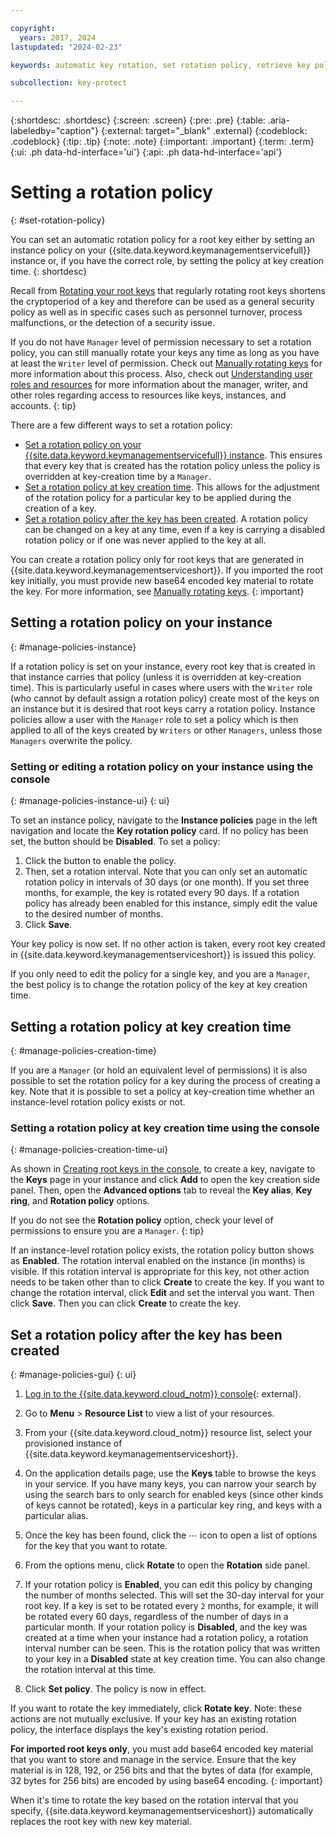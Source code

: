 ```yaml
---

copyright:
  years: 2017, 2024
lastupdated: "2024-02-23"

keywords: automatic key rotation, set rotation policy, retrieve key policy

subcollection: key-protect

---
```


{:shortdesc: .shortdesc}
{:screen: .screen}
{:pre: .pre}
{:table: .aria-labeledby="caption"}
{:external: target="_blank" .external}
{:codeblock: .codeblock}
{:tip: .tip}
{:note: .note}
{:important: .important}
{:term: .term}
{:ui: .ph data-hd-interface='ui'}
{:api: .ph data-hd-interface='api'}

# Setting a rotation policy
{: #set-rotation-policy}

You can set an automatic rotation policy for a root key either by setting an instance policy on your {{site.data.keyword.keymanagementservicefull}} instance or, if you have the correct role, by setting the policy at key creation time.
{: shortdesc}

Recall from [Rotating your root keys](/docs/key-protect?topic=key-protect-key-rotation) that regularly rotating root keys shortens the cryptoperiod of a key and therefore can be used as a general security policy as well as in specific cases such as personnel turnover, process malfunctions, or the detection of a security issue.

If you do not have `Manager` level of permission necessary to set a rotation policy, you can still manually rotate your keys any time as long as you have at least the `Writer` level of permission. Check out [Manually rotating keys](/docs/key-protect?topic=key-protect-rotate-keys) for more information about this process. Also, check out [Understanding user roles and resources](/docs/key-protect?topic=key-protect-manage-access) for more information about the manager, writer, and other roles regarding access to resources like keys, instances, and accounts.
{: tip}

There are a few different ways to set a rotation policy:

* [Set a rotation policy on your {{site.data.keyword.keymanagementservicefull}} instance](#manage-policies-instance). This ensures that every key that is created has the rotation policy unless the policy is overridden at key-creation time by a `Manager`.
* [Set a rotation policy at key creation time](#manage-policies-creation-time). This allows for the adjustment of the rotation policy for a particular key to be applied during the creation of a key.
* [Set a rotation policy after the key has been created](/docs/key-protect?topic=key-protect-set-rotation-policy&interface=ui#manage-policies-gui). A rotation policy can be changed on a key at any time, even if a key is carrying a disabled rotation policy or if one was never applied to the key at all.

You can create a rotation policy only for root keys that are generated in {{site.data.keyword.keymanagementserviceshort}}. If you imported the root key initially, you must provide new base64 encoded key material to rotate the key. For more information, see [Manually rotating keys](/docs/key-protect?topic=key-protect-rotate-keys).
{: important}

## Setting a rotation policy on your instance
{: #manage-policies-instance}

If a rotation policy is set on your instance, every root key that is created in that instance carries that policy (unless it is overridden at key-creation time). This is particularly useful in cases where users with the `Writer` role (who cannot by default assign a rotation policy) create most of the keys on an instance but it is desired that root keys carry a rotation policy. Instance policies allow a user with the `Manager` role to set a policy which is then applied to all of the keys created by `Writers` or other `Managers`, unless those `Managers` overwrite the policy.

### Setting or editing a rotation policy on your instance using the console
{: #manage-policies-instance-ui}
{: ui}

To set an instance policy, navigate to the **Instance policies** page in the left navigation and locate the **Key rotation policy** card. If no policy has been set, the button should be **Disabled**. To set a policy:

1. Click the button to enable the policy.
2. Then, set a rotation interval. Note that you can only set an automatic rotation policy in intervals of 30 days (or one month). If you set three months, for example, the key is rotated every 90 days. If a rotation policy has already been enabled for this instance, simply edit the value to the desired number of months.
3. Click **Save**.

Your key policy is now set. If no other action is taken, every root key created in {{site.data.keyword.keymanagementserviceshort}} is issued this policy.

If you only need to edit the policy for a single key, and you are a `Manager`, the best policy is to change the rotation policy of the key at key creation time.

## Setting a rotation policy at key creation time
{: #manage-policies-creation-time}

If you are a `Manager` (or hold an equivalent level of permissions) it is also possible to set the rotation policy for a key during the process of creating a key. Note that it is possible to set a policy at key-creation time whether an instance-level rotation policy exists or not.

### Setting a rotation policy at key creation time using the console
{: #manage-policies-creation-time-ui}

As shown in [Creating root keys in the console](/docs/key-protect?topic=key-protect-create-root-keys#create-root-key-gui), to create a key, navigate to the **Keys** page in your instance and click **Add** to open the key creation side panel. Then, open the **Advanced options** tab to reveal the **Key alias**, **Key ring**, and **Rotation policy** options.

If you do not see the **Rotation policy** option, check your level of permissions to ensure you are a `Manager`.
{: tip}

If an instance-level rotation policy exists, the rotation policy button shows as **Enabled**. The rotation interval enabled on the instance (in months) is visible. If this rotation interval is appropriate for this key, not other action needs to be taken other than to click **Create** to create the key. If you want to change the rotation interval, click **Edit** and set the interval you want. Then click **Save**. Then you can click **Create** to create the key.

## Set a rotation policy after the key has been created
{: #manage-policies-gui}
{: ui}

1. [Log in to the {{site.data.keyword.cloud_notm}} console](/login/){: external}.

2. Go to **Menu** > **Resource List** to view a list of your resources.

3. From your {{site.data.keyword.cloud_notm}} resource list, select your provisioned instance of {{site.data.keyword.keymanagementserviceshort}}.

4. On the application details page, use the **Keys** table to browse the keys in your service. If you have many keys, you can narrow your search by using the search bars to only search for enabled keys (since other kinds of keys cannot be rotated), keys in a particular key ring, and keys with a particular alias.

5. Once the key has been found, click the ⋯ icon to open a list of options for the key that you want to rotate.

6. From the options menu, click **Rotate** to open the **Rotation** side panel.

7. If your rotation policy is **Enabled**, you can edit this policy by changing the number of months selected. This will set the 30-day interval for your root key. If a key is set to be rotated every `2` months, for example, it will be rotated every 60 days, regardless of the number of days in a particular month. If your rotation policy is **Disabled**, and the key was created at a time when your instance had a rotation policy, a rotation interval number can be seen. This is the rotation policy that was written to your key in a **Disabled** state at key creation time. You can also change the rotation interval at this time.

8. Click **Set policy**. The policy is now in effect.

If you want to rotate the key immediately, click **Rotate key**. Note: these actions are not mutually exclusive. If your key has an existing rotation policy, the interface displays the key's existing rotation period.

**For imported root keys only**, you must add base64 encoded key material that you want to store and manage in the service. Ensure that the key material is in 128, 192, or 256 bits and that the bytes of data (for example, 32 bytes for 256 bits) are encoded by using base64 encoding.
{: important}

When it's time to rotate the key based on the rotation interval that you specify, {{site.data.keyword.keymanagementserviceshort}} automatically replaces the root key with new key material.




